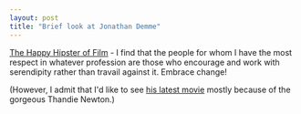 ```yaml
---
layout: post
title: "Brief look at Jonathan Demme"
---
```




<a href="http://www.nytimes.com/2002/10/27/movies/27EDEL.html">The Happy Hipster of Film</a> - I find that the people for whom I have the most respect in whatever profession are those who encourage and work with serendipity rather than travail against it. Embrace change!

<p>(However, I admit that I'd like to see <a href="http://us.imdb.com/Title?0270707">his latest movie</a> mostly because of the gorgeous Thandie Newton.)</p>


